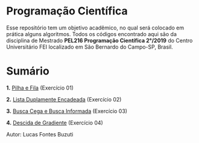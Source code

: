# Programação Científica

Esse repositório tem um objetivo acadêmico, no qual será colocado em prática alguns algoritmos. Todos os códigos encontrado aqui são da disciplina de Mestrado __PEL216 Programação Científica 2°/2019__ do Centro Universitário FEI localizado em São Bernardo do Campo-SP, Brasil.

# Sumário

__1.__ [Pilha e Fila](https://github.com/buzutilucas/scientific-programming/tree/master/Ex01) (Exercício 01)

__2.__ [Lista Duplamente Encadeada](https://github.com/buzutilucas/scientific-programming/tree/master/Ex02) (Exercício 02)

__3.__ [Busca Cega e Busca Informada](https://github.com/buzutilucas/scientific-programming/tree/master/Ex03) (Exercício 03)

__4.__ [Descida de Gradiente](https://github.com/buzutilucas/scientific-programming/tree/master/Ex04) (Exercício 04)

Autor: Lucas Fontes Buzuti
